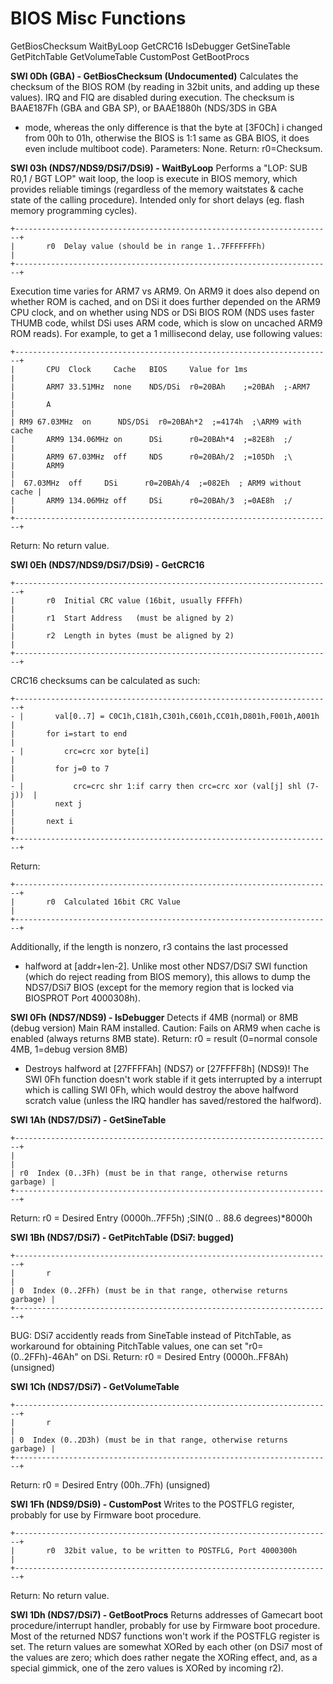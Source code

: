 # BIOS Misc Functions


GetBiosChecksum
WaitByLoop
GetCRC16
IsDebugger
GetSineTable
GetPitchTable
GetVolumeTable
CustomPost
GetBootProcs

**SWI 0Dh (GBA) - GetBiosChecksum (Undocumented)**
Calculates the checksum of the BIOS ROM (by reading in 32bit units, and
adding up these values). IRQ and FIQ are disabled during execution.
The checksum is BAAE187Fh (GBA and GBA SP), or BAAE1880h (NDS/3DS in GBA
- mode, whereas the only difference is that the byte at \[3F0Ch\] i
changed from 00h to 01h, otherwise the BIOS is 1:1 same as GBA BIOS, it
does even include multiboot code).
Parameters: None. Return: r0=Checksum.

**SWI 03h (NDS7/NDS9/DSi7/DSi9) - WaitByLoop**
Performs a \"LOP: SUB R0,1 / BGT LOP\" wait loop, the loop is execute
in BIOS memory, which provides reliable timings (regardless of the
memory waitstates & cache state of the calling procedure). Intended only
for short delays (eg. flash memory programming cycles).

```
+-----------------------------------------------------------------------+
|       r0  Delay value (should be in range 1..7FFFFFFFh)               |
+-----------------------------------------------------------------------+
```

Execution time varies for ARM7 vs ARM9. On ARM9 it does also depend on
whether ROM is cached, and on DSi it does further depended on the ARM9
CPU clock, and on whether using NDS or DSi BIOS ROM (NDS uses faster
THUMB code, whilst DSi uses ARM code, which is slow on uncached ARM9 ROM
reads). For example, to get a 1 millisecond delay, use following
values:

```
+-----------------------------------------------------------------------+
|       CPU  Clock     Cache   BIOS     Value for 1ms                   |
|       ARM7 33.51MHz  none    NDS/DSi  r0=20BAh    ;=20BAh  ;-ARM7     |
|       A                                                               |
| RM9 67.03MHz  on      NDS/DSi  r0=20BAh*2  ;=4174h  ;\ARM9 with cache 
|       ARM9 134.06MHz on      DSi      r0=20BAh*4  ;=82E8h  ;/         |
|       ARM9 67.03MHz  off     NDS      r0=20BAh/2  ;=105Dh  ;\         
|       ARM9                                                            |
|  67.03MHz  off     DSi      r0=20BAh/4  ;=082Eh  ; ARM9 without cache |
|       ARM9 134.06MHz off     DSi      r0=20BAh/3  ;=0AE8h  ;/         |
+-----------------------------------------------------------------------+
```

Return: No return value.

**SWI 0Eh (NDS7/NDS9/DSi7/DSi9) - GetCRC16**

```
+-----------------------------------------------------------------------+
|       r0  Initial CRC value (16bit, usually FFFFh)                    |
|       r1  Start Address   (must be aligned by 2)                      |
|       r2  Length in bytes (must be aligned by 2)                      |
+-----------------------------------------------------------------------+
```

CRC16 checksums can be calculated as such:

```
+-----------------------------------------------------------------------+
- |       val[0..7] = C0C1h,C181h,C301h,C601h,CC01h,D801h,F001h,A001h     |
|       for i=start to end                                              |
- |         crc=crc xor byte[i]                                           |
|         for j=0 to 7                                                  |
- |           crc=crc shr 1:if carry then crc=crc xor (val[j] shl (7-j))  |
|         next j                                                        |
|       next i                                                          |
+-----------------------------------------------------------------------+
```

Return:

```
+-----------------------------------------------------------------------+
|       r0  Calculated 16bit CRC Value                                  |
+-----------------------------------------------------------------------+
```

Additionally, if the length is nonzero, r3 contains the last processed
- halfword at \[addr+len-2\]. Unlike most other NDS7/DSi7 SWI function
(which do reject reading from BIOS memory), this allows to dump the
NDS7/DSi7 BIOS (except for the memory region that is locked via BIOSPROT
Port 4000308h).

**SWI 0Fh (NDS7/NDS9) - IsDebugger**
Detects if 4MB (normal) or 8MB (debug version) Main RAM installed.
Caution: Fails on ARM9 when cache is enabled (always returns 8MB
state).
Return: r0 = result (0=normal console 4MB, 1=debug version 8MB)
- Destroys halfword at \[27FFFFAh\] (NDS7) or \[27FFFF8h\] (NDS9)!
The SWI 0Fh function doesn\'t work stable if it gets interrupted by a
interrupt which is calling SWI 0Fh, which would destroy the above
halfword scratch value (unless the IRQ handler has saved/restored the
halfword).

**SWI 1Ah (NDS7/DSi7) - GetSineTable**

```
+-----------------------------------------------------------------------+
|                                                                       |
| r0  Index (0..3Fh) (must be in that range, otherwise returns garbage) |
+-----------------------------------------------------------------------+
```

Return: r0 = Desired Entry (0000h..7FF5h) ;SIN(0 .. 88.6
degrees)\*8000h

**SWI 1Bh (NDS7/DSi7) - GetPitchTable (DSi7: bugged)**

```
+-----------------------------------------------------------------------+
|       r                                                               |
| 0  Index (0..2FFh) (must be in that range, otherwise returns garbage) |
+-----------------------------------------------------------------------+
```

BUG: DSi7 accidently reads from SineTable instead of PitchTable, as
workaround for obtaining PitchTable values, one can set
\"r0=(0..2FFh)-46Ah\" on DSi.
Return: r0 = Desired Entry (0000h..FF8Ah) (unsigned)

**SWI 1Ch (NDS7/DSi7) - GetVolumeTable**

```
+-----------------------------------------------------------------------+
|       r                                                               |
| 0  Index (0..2D3h) (must be in that range, otherwise returns garbage) |
+-----------------------------------------------------------------------+
```

Return: r0 = Desired Entry (00h..7Fh) (unsigned)

**SWI 1Fh (NDS9/DSi9) - CustomPost**
Writes to the POSTFLG register, probably for use by Firmware boot
procedure.

```
+-----------------------------------------------------------------------+
|       r0  32bit value, to be written to POSTFLG, Port 4000300h        |
+-----------------------------------------------------------------------+
```

Return: No return value.

**SWI 1Dh (NDS7/DSi7) - GetBootProcs**
Returns addresses of Gamecart boot procedure/interrupt handler, probably
for use by Firmware boot procedure. Most of the returned NDS7 functions
won\'t work if the POSTFLG register is set.
The return values are somewhat XORed by each other (on DSi7 most of the
values are zero; which does rather negate the XORing effect, and, as a
special gimmick, one of the zero values is XORed by incoming r2).



